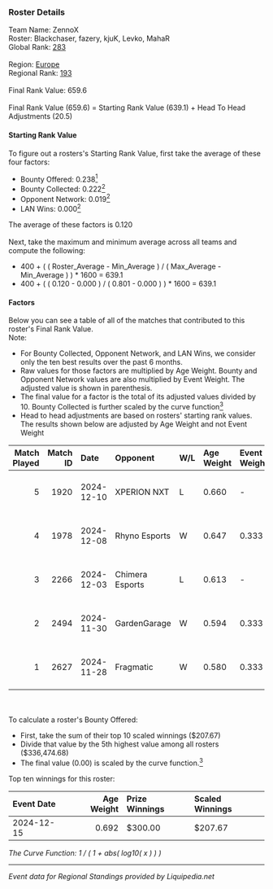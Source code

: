 ### Roster Details<br />
Team Name: ZennoX<br />
Roster: Blackchaser, fazery, kjuK, Levko, MahaR<br />
Global Rank: [283](../standings_global.md)<br />
<br />
Region: [Europe]( ../standings_europe.md)<br />
Regional Rank: [193]( ../standings_europe.md)<br />
<br />
Final Rank Value:  659.6<br />
<br />
Final Rank Value (659.6) = Starting Rank Value (639.1) + Head To Head Adjustments (20.5)<br />

#### Starting Rank Value<br />
To figure out a rosters's Starting Rank Value, first take the average of these four factors:<br />
- Bounty Offered: 0.238[<sup>1</sup>](#table2)
- Bounty Collected: 0.222[<sup>2</sup>](#table1)
- Opponent Network: 0.019[<sup>2</sup>](#table1)
- LAN Wins: 0.000[<sup>2</sup>](#table1)

The average of these factors is 0.120<br />
<br />
Next, take the maximum and minimum average across all teams and compute the following:<br />
- 400 + ( ( Roster_Average - Min_Average ) / ( Max_Average - Min_Average ) ) * 1600 = 639.1
- 400 + ( ( 0.120 - 0.000 ) / ( 0.801 - 0.000 ) ) * 1600 = 639.1


#### Factors<br />
Below you can see a table of all of the matches that contributed to this roster's Final Rank Value.<br />
Note:<br />

- For Bounty Collected, Opponent Network, and LAN Wins, we consider only the ten best results over the past 6 months.
- Raw values for those factors are multiplied by Age Weight. Bounty and Opponent Network values are also multiplied by Event Weight. The adjusted value is shown in parenthesis.
- The final value for a factor is the total of its adjusted values divided by 10. Bounty Collected is further scaled by the curve function[<sup>3</sup>](#curveFunction)
- Head to head adjustments are based on rosters' starting rank values. The results shown below are adjusted by Age Weight and not Event Weight
<span id="table1"></span><br />


| Match Played | Match ID | Date       | Opponent        | W/L | Age Weight | Event Weight | Bounty Collected | Opponent Network | LAN Wins  | H2H Adj. | Roster                                  |
| -: | -: | :- | :- | :- | :- | :- | :- | :- | :- | -: | :- |
|            5 |     1920 | 2024-12-10 | XPERION NXT     | L   | 0.660      | -            | -                | -                | -         |   -10.38 | Blackchaser, fazery, kjuK, Levko, MahaR |
|            4 |     1978 | 2024-12-08 | Rhyno Esports   | W   | 0.647      | 0.333        | 0.013 (0.003)    | 0.447 (0.096)    | 0 (0.000) |    15.85 | Blackchaser, fazery, kjuK, Levko, MahaR |
|            3 |     2266 | 2024-12-03 | Chimera Esports | L   | 0.613      | -            | -                | -                | -         |    -4.20 | Blackchaser, fazery, kjuK, Levko, MahaR |
|            2 |     2494 | 2024-11-30 | GardenGarage    | W   | 0.594      | 0.333        | 0.001 (0.000)    | 0.413 (0.082)    | 0 (0.000) |    11.90 | Blackchaser, fazery, kjuK, Levko, MahaR |
|            1 |     2627 | 2024-11-28 | Fragmatic       | W   | 0.580      | 0.333        | 0.000 (0.000)    | 0.069 (0.013)    | 0 (0.000) |     7.31 | Blackchaser, fazery, kjuK, Levko, MahaR |

<br />
<span id="table2"></span><br />
To calculate a roster's Bounty Offered:<br />

- First, take the sum of their top 10 scaled winnings ($207.67)
- Divide that value by the 5th highest value among all rosters ($336,474.68)
- The final value (0.00) is scaled by the curve function.[<sup>3</sup>](#curveFunction)

Top ten winnings for this roster:<br />

| Event Date | Age Weight | Prize Winnings | Scaled Winnings |
| :- | -: | :- | :- |
| 2024-12-15 |      0.692 | $300.00        | $207.67         |


<span id="curveFunction"></span>_The Curve Function: 1 / ( 1 + abs( log10( x ) ) )_<br />

---
_Event data for Regional Standings provided by Liquipedia.net_<br />
